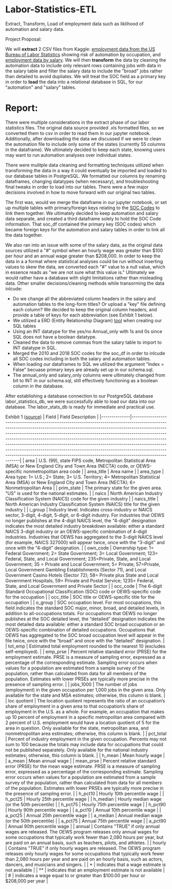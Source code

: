 # Labor-Statistics-ETL
Extract, Transform, Load of employment data such as liklihood of automation and salary data. 

Project Proposal: 

We will **extract** 2 CSV files from Kaggle: [employment data from the US Bureau of Labor Statistics](https://www.kaggle.com/andrewmvd/occupation-salary-and-likelihood-of-automation) showing risk of automation by occupation, and [employment data by salary](https://www.kaggle.com/andrewmvd/occupation-salary-and-likelihood-of-automation?select=occupation_salary.xlsx). We will then **transform** the data by cleaning the automation data to include only relevant rows containing jobs with data in the salary table and filter the salary data to include the "broad" jobs rather than detailed to avoid dupliates. We will treat the SOC field as a primary key in order to **load** the data into a relational database in SQL, for our "automation" and "salary" tables.
 
# Report:


There were multiple considerations in the extract phase of our labor statistics files. The original data source provided .xls formatted files, so we converted them to csv in order to read them in our jupyter notebook. Additionally, after downloading the data we discussed if we were to clean the automation file to include only some of the states (currently 55 columns in the dataframe). We ultimately decided to keep each state, knowing users may want to run automation analyses over individual states. 

There were mulitple data cleaning and formatting techniques utilized when transforming the data in a way it could eventually be imported and loaded to our database tables in PostgreSQL. We formatted our columns by renaming dataframes, changing datatypes (when necessary), and troubleshooting final tweaks in order to load into our tables. There were a few major decisions involved in how to move forward with our original two tables. 

The first was, would we merge the dataframe in our jupyter notebook, or set up multiple tables with primary/foreign keys relating to the [SOC Codes](https://www.bls.gov/soc/) to link them together. We ultimately decided to keep automation and salary data separate, and created a third dataframe solely to hold the SOC Code information. That soc_df contained the primary key (SOC codes) which became foreign keys for the automation and salary tables in order to link all the data together. 

We also ran into an issue with some of the salary data, as the original data sources utilized a "#" symbol when an hourly wage was greater than $100 per hour and an annual wage greater than $208,000. In order to keep the data in a a format where statistical analyses could be run without inserting values to skew the data, we converted each "#" value to a null value, which in essence reads as "we are not sure what this value is." Ultimately we would rather have a database with slight limitations rather than misleading data. Other smaller decisions/cleaning methods while transorming the data inlcude:

- Do we change all the abbreviated column headers in the salary and automation tables to the long-form titles? Or upload a "key" file defining each column? We decided to keep the original column headers, and provide a table of keys for each abbreviation (see Exhibit 1 below). 
- We utilized a ERD (Entity Relationship Diagram) [tool](!https://github.com/Bgood524/Labor-Statistics-ETL/blob/main/DRD_Screenshot.PNG) when creating our SQL tables
- Using an INT datatype for the yes/no Annual_only with 1s and 0s since SQL does not have a boolean datatype.
- Cleaned the data to remove commas from the salary table to import to INT datatype in SQL.
- Merged the 2010 and 2018 SOC codes for the soc_df in order to inlcude all SOC codes including in both the salary and automation tables.
- When loading our dataframes to SQL we utilized the argument "Index = False" becuase primary keys are already set up in our schema.sql.
- The annual_only and salary_only columns were ultimately changed from bit to INT in our schema.sql, still effectively functioning as a boolean column in the database.

After establishing a database connection to our PostgreSQL database labor_statistics_db, we were successfully able to load our data into our database. The labor_stats_db is ready for immediate and practical use. 

Exhibit 1 ([source](www.bls.gov/oes))
| Field        | Field Description                                                                                                                                                                                                                                                                                                                                                                                                                                                                                                                                                                        |
|--------------|------------------------------------------------------------------------------------------------------------------------------------------------------------------------------------------------------------------------------------------------------------------------------------------------------------------------------------------------------------------------------------------------------------------------------------------------------------------------------------------------------------------------------------------------------------------------------------------|
| area         | U.S. (99), state FIPS code, Metropolitan Statistical Area (MSA) or New England City and Town Area (NECTA) code, or OEWS-specific nonmetropolitan area code                                                                                                                                                                                                                                                                                                                                                                                                                               |
| area_title   | Area name                                                                                                                                                                                                                                                                                                                                                                                                                                                                                                                                                                                |
| area_type    | Area type: 1= U.S.; 2= State; 3= U.S. Territory; 4= Metropolitan Statistical Area (MSA) or New England City and Town Area (NECTA); 6= Nonmetropolitan Area                                                                                                                                                                                                                                                                                                                                                                                                                               |
| prim_state   | The primary state for the given area. "US" is used for the national estimates.                                                                                                                                                                                                                                                                                                                                                                                                                                                                                                           |
| naics        | North American Industry Classification System (NAICS) code for the given industry                                                                                                                                                                                                                                                                                                                                                                                                                                                                                                        |
| naics_title  | North American Industry Classification System (NAICS) title for the given industry                                                                                                                                                                                                                                                                                                                                                                                                                                                                                                       |
| i_group      | Industry level. Indicates cross-industry or NAICS sector, 3-digit, 4-digit, 5-digit, or 6-digit industry. For industries that OEWS no longer publishes at the 4-digit NAICS level, the “4-digit” designation indicates the most detailed industry breakdown available: either a standard NAICS 3-digit industry or an OEWS-specific combination of 4-digit industries. Industries that OEWS has aggregated to the 3-digit NAICS level (for example, NAICS 327000) will appear twice, once with the “3-digit” and once with the “4-digit” designation.                                    |
| own_code     | Ownership type: 1= Federal Government; 2= State Government; 3= Local Government; 123= Federal, State, and Local Government; 235=Private, State, and Local Government; 35 = Private and Local Government; 5= Private; 57=Private, Local Government Gambling Establishments (Sector 71), and Local Government Casino Hotels (Sector 72); 58= Private plus State and Local Government Hospitals; 59= Private and Postal Service; 1235= Federal, State, and Local Government and Private Sector                                                                                              |
| occ_code     | The 6-digit Standard Occupational Classification (SOC) code or OEWS-specific code for the occupation                                                                                                                                                                                                                                                                                                                                                                                                                                                                                     |
| occ_title    | SOC title or OEWS-specific title for the occupation                                                                                                                                                                                                                                                                                                                                                                                                                                                                                                                                      |
| o_group      | SOC occupation level. For most occupations, this field indicates the standard SOC major, minor, broad, and detailed levels, in addition to all-occupations totals. For occupations that OEWS no longer publishes at the SOC detailed level, the “detailed” designation indicates the most detailed data available: either a standard SOC broad occupation or an OEWS-specific combination of detailed occupations. Occupations that OEWS has aggregated to the SOC broad occupation level will appear in the file twice, once with the “broad” and once with the “detailed” designation. |
| tot_emp      | Estimated total employment rounded to the nearest 10 (excludes self-employed).                                                                                                                                                                                                                                                                                                                                                                                                                                                                                                           |
| emp_prse     | Percent relative standard error (PRSE) for the employment estimate. PRSE is a measure of sampling error, expressed as a percentage of the corresponding estimate. Sampling error occurs when values for a population are estimated from a sample survey of the population, rather than calculated from data for all members of the population. Estimates with lower PRSEs are typically more precise in the presence of sampling error.                                                                                                                                                  |
| jobs_1000    | The number of jobs (employment) in the given occupation per 1,000 jobs in the given area. Only available for the state and MSA estimates; otherwise, this column is blank.                                                                                                                                                                                                                                                                                                                                                                                                               |
| loc quotient | The location quotient represents the ratio of an occupation’s share of employment in a given area to that occupation’s share of employment in the U.S. as a whole. For example, an occupation that makes up 10 percent of employment in a specific metropolitan area compared with 2 percent of U.S. employment would have a location quotient of 5 for the area in question. Only available for the state, metropolitan area, and nonmetropolitan area estimates; otherwise, this column is blank.                                                                                      |
| pct_total    | Percent of industry employment in the given occupation. Percents may not sum to 100 because the totals may include data for occupations that could not be published separately. Only available for the national industry estimates; otherwise, this column is blank.                                                                                                                                                                                                                                                                                                                     |
| h_mean       | Mean hourly wage                                                                                                                                                                                                                                                                                                                                                                                                                                                                                                                                                                         |
| a_mean       | Mean annual wage                                                                                                                                                                                                                                                                                                                                                                                                                                                                                                                                                                         |
| mean_prse    | Percent relative standard error (PRSE) for the mean wage estimate. PRSE is a measure of sampling error, expressed as a percentage of the corresponding estimate. Sampling error occurs when values for a population are estimated from a sample survey of the population, rather than calculated from data for all members of the population. Estimates with lower PRSEs are typically more precise in the presence of sampling error.                                                                                                                                                   |
| h_pct10      | Hourly 10th percentile wage                                                                                                                                                                                                                                                                                                                                                                                                                                                                                                                                                              |
| h_pct25      | Hourly 25th percentile wage                                                                                                                                                                                                                                                                                                                                                                                                                                                                                                                                                              |
| h_median     | Hourly median wage (or the 50th percentile)                                                                                                                                                                                                                                                                                                                                                                                                                                                                                                                                              |
| h_pct75      | Hourly 75th percentile wage                                                                                                                                                                                                                                                                                                                                                                                                                                                                                                                                                              |
| h_pct90      | Hourly 90th percentile wage                                                                                                                                                                                                                                                                                                                                                                                                                                                                                                                                                              |
| a_pct10      | Annual 10th percentile wage                                                                                                                                                                                                                                                                                                                                                                                                                                                                                                                                                              |
| a_pct25      | Annual 25th percentile wage                                                                                                                                                                                                                                                                                                                                                                                                                                                                                                                                                              |
| a_median     | Annual median wage (or the 50th percentile)                                                                                                                                                                                                                                                                                                                                                                                                                                                                                                                                              |
| a_pct75      | Annual 75th percentile wage                                                                                                                                                                                                                                                                                                                                                                                                                                                                                                                                                              |
| a_pct90      | Annual 90th percentile wage                                                                                                                                                                                                                                                                                                                                                                                                                                                                                                                                                              |
| annual       | Contains "TRUE" if only annual wages are released. The OEWS program releases only annual wages for some occupations that typically work fewer than 2,080 hours per year, but are paid on an annual basis, such as teachers, pilots, and athletes.                                                                                                                                                                                                                                                                                                                                        |
| hourly       | Contains "TRUE" if only hourly wages are released. The OEWS program releases only hourly wages for some occupations that typically work fewer than 2,080 hours per year and are paid on an hourly basis, such as actors, dancers, and musicians and singers.                                                                                                                                                                                                                                                                                                                             |
| *            |  indicates that a wage estimate is not available                                                                                                                                                                                                                                                                                                                                                                                                                                                                                                                                         |
| **           | indicates that an employment estimate is not available                                                                                                                                                                                                                                                                                                                                                                                                                                                                                                                                   |
| #            | indicates a wage equal to or greater than $100.00 per hour or $208,000 per year                                                                                                                                                                                                                                                                                                                                                                                                                                                                                                          |

